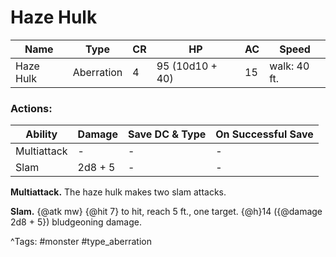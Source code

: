 # Haze Hulk

| Name | Type | CR | HP | AC | Speed |
|------|------|----|----|----|-------|
| Haze Hulk | Aberration | 4 | 95 (10d10 + 40) | 15 | walk: 40 ft. |

### Actions:

| Ability | Damage | Save DC & Type | On Successful Save |
|---------|--------|----------------|--------------------|
| Multiattack | - | - | - |
| Slam | 2d8 + 5 | - | - |


**Multiattack.** The haze hulk makes two slam attacks.

**Slam.** {@atk mw} {@hit 7} to hit, reach 5 ft., one target. {@h}14 ({@damage 2d8 + 5}) bludgeoning damage.

^Tags: #monster #type_aberration